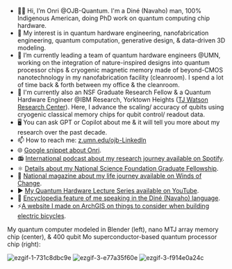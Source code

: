 - 👋🏽 Hi, I’m Onri @OJB-Quantum. I'm a Diné (Navaho) man, 100% Indigenous American, doing PhD work on quantum computing chip hardware.
- 👀 My interest is in quantum hardware engineering, nanofabrication engineering, quantum computation, generative design, & data-driven 3D modeling.
- 🌱 I’m currently leading a team of quantum hardware engineers @UMN, working on the integration of nature-inspired designs into quantum processor chips & cryogenic magnetic memory made of beyond-CMOS nanotechnology in my nanofabrication facility (cleanroom). I spend a lot of time back & forth between my office & the cleanroom.
- 🏢 I'm currently also an NSF Graduate Research Fellow & a Quantum Hardware Engineer @IBM Research, Yorktown Heights ([TJ Watson Research Center](https://research.ibm.com/labs/yorktown-heights)). Here, I advance the scaling/ accuracy of qubits using cryogenic classical memory chips for qubit control/ readout data.
- 🖥️ You can ask GPT or Copilot about me & it will tell you more about my research over the past decade.
- 📫 How to reach me: [z.umn.edu/ojb-LinkedIn](https://www.linkedin.com/in/onri-jay-benally-a33816125)
- 🌐 [Google snippet about Onri](https://www.google.com/search?q=onri+benally).
- 📻 [International podcast about my research journey available on Spotify](https://open.spotify.com/episode/3WRkVCatN20bEU65hdjRSH).
- ⚛️ [Details about my National Science Foundation Graduate Fellowship](https://cse.umn.edu/ece/feature-stories/onri-jay-benally-receives-2024-nsf-graduate-research-fellowship).
- 📔 [National magazine about my life journey available on Winds of Change](https://read.nxtbook.com/aises/winds_of_change/summer_2019/cover.html).
- ▶️ [My Quantum Hardware Lecture Series available on YouTube](https://youtube.com/playlist?list=PLD9iE8dbH_2W0ww1HL1gSskSYPcSlf6cd&si=x4Ye02BLP9Xcd7ng).
- 📖 [Encyclopedia feature of me speaking in the Diné (Navaho) language](https://www.omniglot.com/writing/navajo.htm#:~:text=Sample%20text%20in%20Navajo).
- ⚡[A website I made on ArchGIS on things to consider when building electric bicycles](https://experience.arcgis.com/experience/0e0409089f9442bbb4a26493d761aadc).

My quantum computer modeled in Blender (left), nano MTJ array memory chip (center), & 400 qubit Mo superconductor-based quantum processor chip (right):

![ezgif-1-731c8dbc9e](https://github.com/OJB-Quantum/OJB-Quantum/assets/88035770/5d88de7b-5330-448a-95fd-6c5b306200c1) ![ezgif-3-e77a35f60e](https://github.com/OJB-Quantum/OJB-Quantum/assets/88035770/e0d86f8a-f96e-4d57-b0d9-94675b9c89cc) ![ezgif-3-f914e0a24c](https://github.com/OJB-Quantum/OJB-Quantum/assets/88035770/82d57e11-ff0d-4aad-9694-9359e20fbb06)




<!---
OJB-Quantum/OJB-Quantum is a ✨ special ✨ repository because its `README.md` (this file) appears on your GitHub profile.
You can click the Preview link to take a look at your changes.
--->
